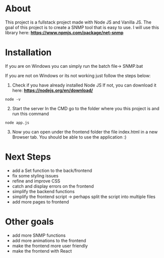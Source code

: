 # About

This project is a fullstack project made with Node JS and Vanilla JS. The goal of this project is to create a SNMP tool that is easy to use. I will use this library here: **https://www.npmjs.com/package/net-snmp**

# Installation
If you are on Windows you can simply run the batch file-> SNMP.bat

If you are not on Windows or its not working just follow the steps below:
1. Check if you have already installed Node JS
If not, you can download it here: **https://nodejs.org/en/download/**

```
node -v
```


2. Start the server
In the CMD go to the folder where you this project is and run this command

```
node app.js
```

3. Now you can open under the frontend folder the file index.html in a new Browser tab.
You should be able to use the application :)
# Next Steps
- add a Set function to the back/frontend
- fix some styling issues
- refine and improve CSS
- catch and display errors on the frontend
- simplify the backend functions
- simplify the frontend script -> perhaps split the script into multiple files
- add more pages to frontend

# Other goals
- add more SNMP functions
- add more animations to the frontend
- make the frontend more user friendly
- make the frontend with React
